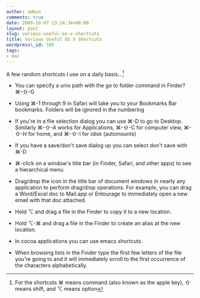 ```yaml
---
author: admin
comments: true
date: 2009-10-07 23:24:34+00:00
layout: post
slug: various-useful-os-x-shortcuts
title: Various Useful OS X Shortcuts
wordpress\_id: 595
tags:
- mac
---
```


A few random shortcuts I use on a daily basis...[^1]



  * You can specify a unix path with the go to folder command in Finder?  ⌘-⇧-G


  * Using ⌘-1 through 9 in Safari will take you to your Bookmarks Bar bookmarks.  Folders will be ignored in the numbering


  * If you're in a file selection dialog you can use ⌘-D to go to Desktop.  Similarly ⌘-⇧-A works for Applications, ⌘-⇧-C for computer view, ⌘-⇧-H for home, and ⌘-⇧-I for idisk (automounts)


  * If you have a save/don't save dialog up you can select don't save with ⌘-D


  * ⌘-click on a window's title bar (in Finder, Safari, and other apps) to see a hierarchical menu


  * Drag/drop the icon in the title bar of document windows in nearly any application to perform drag/drop operations.  For example, you can drag a Word/Excel doc to Mail.app or Entourage to immediately open a new email with that doc attached.


  * Hold ⌥ and drag a file in the Finder to copy it to a new location.


  * Hold ⌥-⌘ and drag a file in the Finder to create an alias at the new location.


  * In cocoa applications you can use emacs shortcuts.


  * When browsing lists in the Finder type the first few letters of the file you're going to and it will immediately scroll to the first occurrence of the characters alphabetically.


[^1]: For the shortcuts ⌘ means command (also known as the apple key), ⇧ means shift, and ⌥ means option

